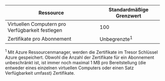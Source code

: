 Ressource|Standardmäßige Grenzwert
---|---
Virtuellen Computern pro Verfügbarkeit festlegen | 100 
Zertifikate pro Abonnement|Unbegrenzte<sup>1</sup>

<sup>1</sup> Mit Azure Ressourcenmanager, werden die Zertifikate im Tresor Schlüssel Azure gespeichert. Obwohl die Anzahl der Zertifikate für ein Abonnement unbeschränkt ist, ist immer noch maximal 1 MB pro Bereitstellung (die entweder eines einzelnen virtuellen Computers oder einen Satz Verfügbarkeit umfasst) Zertifikate.

